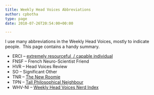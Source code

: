 ```yaml
---
title: Weekly Head Voices Abbreviations
author: cpbotha
type: page
date: 2010-07-26T20:54:00+00:00

---
```

I use many abbreviations in the Weekly Head Voices, mostly to indicate people.  This page contains a handy summary.

  * ERCI &#8211; [extremely resourceful  / capable individual][1]
  * FNSF &#8211; French Neuro-Scientist Friend
  * HVR &#8211; Head Voices Review
  * SO &#8211; Significant Other
  * TNR &#8211; [The New Roomie][2]
  * TPN &#8211; [Tall Philosophical Neighbour][3]
  * WHV-NI &#8211; [Weekly Head Voices Nerd Index][4]

 [1]: http://gpsgek.nl/ "ERCI's website"
 [2]: http://gerwindehaan.nl/ "TNR's website"
 [3]: http://tokkiebytes.wordpress.com/ "TPN's blog"
 [4]: /about/weekly-head-voices-nerd-index/ "WHV NI page"